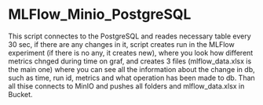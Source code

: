 # MLFlow_Minio_PostgreSQL
 This script connectes to the PostgreSQL and reades necessary table every 30 sec, if there are any changes in it, script creates run in the MLFlow experiment (if there is no any, it creates new), where you look how different metrics chnged during time on graf, and creates 3 files (mlflow_data.xlsx is the main one) where you can see all the information about the change in db, such as time, run id, metrics and what operation has been made to db. Than all thise connects to MinIO and pushes all folders and mlflow_data.xlsx in Bucket.
